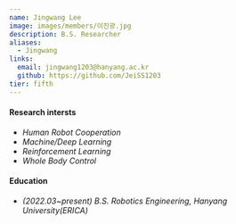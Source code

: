 ```yaml
---
name: Jingwang Lee
image: images/members/이진광.jpg
description: B.S. Researcher
aliases:
  - Jingwang
links:
  email: jingwang1203@hanyang.ac.kr
  github: https://github.com/JeiSS1203
tier: fifth
---
```

#### **Research intersts**
- *Human Robot Cooperation*
- *Machine/Deep Learning*
- *Reinforcement Learning*
- *Whole Body Control*


#### **Education**
- *(2022.03~present) B.S. Robotics Engineering, Hanyang University(ERICA)* 






